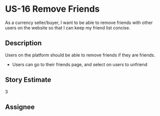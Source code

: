 # US-16 Remove Friends

As a currency seller/buyer, I want to be able to remove friends with other users on the website so that I can keep my friend list concise.

## Description

Users on the platform should be able to remove friends if they are friends.
* Users can go to their friends page, and select on users to unfriend

## Story Estimate

3

## Assignee